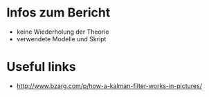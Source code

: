 # Infos zum Bericht
* keine Wiederholung der Theorie
* verwendete Modelle und Skript

# Useful links
* http://www.bzarg.com/p/how-a-kalman-filter-works-in-pictures/

